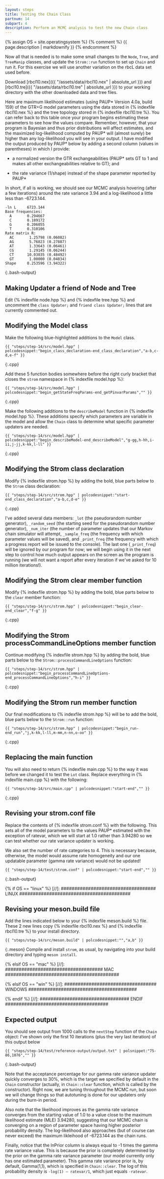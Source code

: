 ```yaml
---
layout: steps
title: Testing the Chain Class
partnum: 14
subpart: 4
description: Perform an MCMC analysis to test the new Chain class
---
```

{% assign OS = site.operatingsystem %}
{% comment %}
{{ page.description | markdownify }}
{% endcomment %}

Now all that is needed is to make some small changes to the `Node`, `Tree`, and `TreeManip` classes, and update the `Strom::run` function to set up `Chain` and run it. For this exercise we will use another variation on the rbcL data set used before.

Download [rbcl10.nex]({{ "/assets/data/rbcl10.nex" | absolute_url }}) and [rbcl10.tre]({{ "/assets/data/rbcl10.tre" | absolute_url }}) to your working directory with the other downloaded data and tree files.

Here are maximum likelihood estimates (using PAUP* Version 4.0a, build 159) of the GTR+G model parameters using the data stored in {% indexfile rbcl10.nex  %} and the tree topology stored in {% indexfile rbcl10.tre %}. You can refer back to this table once your program begins estimating these parameters to see how the values compare. Remember, however, that your program is Bayesian and thus prior distributions will affect estimates, and the maximized log-likelihood computed by PAUP* will (almost surely) be higher than any log-likelihood you will see in your output. I have modified the output produced by PAUP* 
below by adding a second column (values in parentheses) in which I provide:

* a normalized version the GTR exchangeabilities (PAUP* sets GT to 1 and makes all other exchangeabilities relative to GT); and 

* the rate variance (1/shape) instead of the shape parameter reported by PAUP*

In short, if all is working, we should see our MCMC analysis hovering (after a few iterations) around the rate variance 3.94 and a log-likelihood a little less than -6723.144.
~~~~~~
-ln L     6723.144
Base frequencies:
  A       0.294667
  C       0.189172
  G       0.206055
  T       0.310106
Rate matrix R:
  AC       1.25798 (0.06082)
  AG       5.76823 (0.27887)
  AT       1.33643 (0.06461)
  CG       1.29145 (0.06244)
  CT      10.03035 (0.48492)
  GT       1.00000 (0.04834)
Shape     0.253596 (3.94322)
~~~~~~
{:.bash-output}

## Making Updater a friend of Node and Tree

Edit {% indexfile node.hpp %} and {% indexfile tree.hpp %} and uncomment the `class Updater;` and `friend class Updater;` lines that are currently commented out.

## Modifying the Model class
Make the following blue-highlighted additions to the `Model` class.
~~~~~~
{{ "steps/step-14/src/model.hpp" | polcodesnippet:"begin_class_declaration-end_class_declaration","a-b,c-d,e-f" }}
~~~~~~
{:.cpp}

Add these 5 function bodies somewhere before the right curly bracket that closes the `strom` namespace in {% indexfile model.hpp %}:
~~~~~~
{{ "steps/step-14/src/model.hpp" | polcodesnippet:"begin_getStateFreqParams-end_getPinvarParams","" }}
~~~~~~
{:.cpp}

Make the following additions to the `describeModel` function in {% indexfile model.hpp %}. These additions specify which parameters are variable in the model and allow the `Chain` class to determine what specific parameter updaters are needed.
~~~~~~
{{ "steps/step-14/src/model.hpp" | polcodesnippet:"begin_describeModel-end_describeModel","g-gg,h-hh,i-ii,j-jj,k-kk,l-ll" }}
~~~~~~
{:.cpp}

## Modifying the Strom class declaration

Modify {% indexfile strom.hpp %} by adding the bold, blue parts below to the `Strom` class declaration:
~~~~~~
{{ "steps/step-14/src/strom.hpp" | polcodesnippet:"start-end_class_declaration","a-b,c,d-e" }}
~~~~~~
{:.cpp}

I've added several data members: `_lot` (the pseudorandom number generator), `_random_seed` (the starting seed for the pseudorandom number generator), `_num_iter` (the number of parameter updates that our Markov chain simulator will attempt, `_sample_freq` (the frequency with which parameter values will be saved), and `_print_freq` (the frequency with which a progress report will be issued to the console). The last one (`_print_freq`) will be ignored by our program for now; we will begin using it in the next step to control how much output appears on the screen as the program is running (we will not want a report after every iteration if we've asked for 10 million iterations!).

## Modifying the Strom clear member function

Modify {% indexfile strom.hpp %} by adding the bold, blue parts below to the `clear` member function:
~~~~~~
{{ "steps/step-14/src/strom.hpp" | polcodesnippet:"begin_clear-end_clear","f-g" }}
~~~~~~
{:.cpp}

## Modifying the Strom processCommandLineOptions member function

Continue modifying {% indexfile strom.hpp %} by adding the bold, blue parts below to the `Strom::processCommandLineOptions` function:
~~~~~~
{{ "steps/step-14/src/strom.hpp" | polcodesnippet:"begin_processCommandLineOptions-end_processCommandLineOptions","h-i" }}
~~~~~~
{:.cpp}

## Modifying the Strom run member function

Our final modifications to {% indexfile strom.hpp %} will be to add the bold, blue parts below to the `Strom::run` function:
~~~~~~
{{ "steps/step-14/src/strom.hpp" | polcodesnippet:"begin_run-end_run","j,k-kk,l-ll,m-mm,n-nn,o-oo" }}
~~~~~~
{:.cpp}

## Replacing the main function

You will also need to return {% indexfile main.cpp %} to the way it was before we changed it to test the `Lot` class. Replace everything in {% indexfile main.cpp %} with the following:
~~~~~~
{{ "steps/step-14/src/main.cpp" | polcodesnippet:"start-end","" }}
~~~~~~
{:.cpp}

## Revising your strom.conf file

Replace the contents of {% indexfile strom.conf %} with the following. This sets all of the model parameters to the values PAUP* estimated with the exception of ratevar, which we will start at 1.0 rather than 3.94280 so we can test whether our rate variance updater is working. 

We also set the number of rate categories to 4. This is necessary because, otherwise, the model would assume rate homogeneity and our one updatable parameter (gamma rate variance) would not be updated! 
~~~~~~
{{ "steps/step-14/test/strom.conf" | polcodesnippet:"start-end","" }}
~~~~~~
{:.bash-output}

{% if OS == "linux" %}
[//]: ################################### LINUX #########################################
## Revising your meson.build file

Add the lines indicated below to your {% indexfile meson.build %} file. These 2 new lines copy {% indexfile rbcl10.nex %} and {% indexfile rbcl10.tre %} to your install directory. 
~~~~~~
{{ "steps/step-14/src/meson.build" | polcodesnippet:"","a,b" }}
~~~~~~
{:.meson}
Compile and install `strom`, as usual, by navigating into your build directory and typing `meson install`.

{% elsif OS == "mac" %}
[//]: #################################### MAC ##########################################

{% elsif OS == "win" %}
[//]: ################################## WINDOWS ########################################

{% endif %}
[//]: ################################# ENDIF ######################################

## Expected output

You should see output from 1000 calls to the `nextStep` function of the `Chain` object: I've shown only the first 10 iterations (plus the very last iteration) of this output below
~~~~~~
{{ "steps/step-14/test/reference-output/output.txt" | polsnippet:"75-86,1076","" }}
~~~~~~
{:.bash-output}

Note that the acceptance percentage for our gamma rate variance updater quickly converges to 30%, which is the target we specified by default in the `Chain` constructor (actually, in `Chain::clear` function, which is called by the constructor). Right now, we are tuning throughout the MCMC run, but soon we will change things so that autotuning is done for our updaters only during the burn-in period.

Also note that the likelihood improves as the gamma rate variance converges from the starting value of 1.0 to a value close to the maximum likelihood estimate (MLE) 3.94280, suggesting that our MCMC chain is converging on a region of parameter space having higher posterior probability density. The log-likelihood also approaches (but of course can never exceed) the maximum likleihood of -6723.144 as the chain runs.

Finally, notice that the lnPrior column is always equal to -1 times the gamma rate variance value. This is because the prior is completely determined by the prior on the gamma rate variance parameter (our model currently only has one estimated parameter). This gamma rate variance prior is, by default, Gamma(1,1), which is specified in `Chain::clear`. The log of this probability density is `-log(1) – ratevar/1`, which just equals `-ratevar`.

